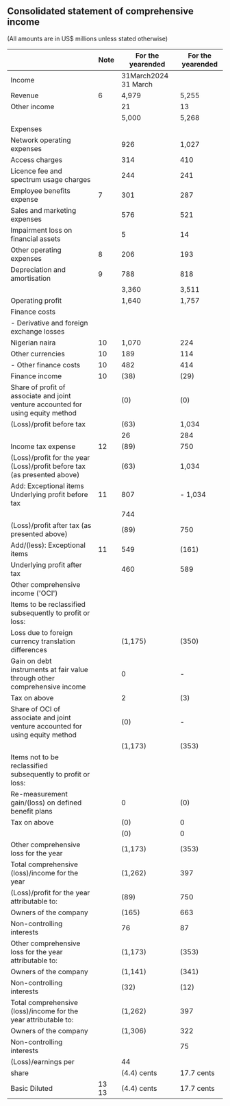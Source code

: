 ## Consolidated statement of comprehensive income

(All amounts are in US$ millions unless stated otherwise)

|                                                                                  | Note   | For the yearended    | For the yearended   |
|----------------------------------------------------------------------------------|--------|----------------------|---------------------|
| Income                                                                           |        | 31March2024 31 March |                     |
| Revenue                                                                          | 6      | 4,979                | 5,255               |
| Other income                                                                     |        | 21                   | 13                  |
|                                                                                  |        | 5,000                | 5,268               |
| Expenses                                                                         |        |                      |                     |
| Network operating expenses                                                       |        | 926                  | 1,027               |
| Access charges                                                                   |        | 314                  | 410                 |
| Licence fee and spectrum usage charges                                           |        | 244                  | 241                 |
| Employee benefits expense                                                        | 7      | 301                  | 287                 |
| Sales and marketing expenses                                                     |        | 576                  | 521                 |
| Impairment loss on financial assets                                              |        | 5                    | 14                  |
| Other operating expenses                                                         | 8      | 206                  | 193                 |
| Depreciation and amortisation                                                    | 9      | 788                  | 818                 |
|                                                                                  |        | 3,360                | 3,511               |
| Operating profit                                                                 |        | 1,640                | 1,757               |
| Finance costs                                                                    |        |                      |                     |
| - Derivative and foreign exchange losses                                         |        |                      |                     |
| Nigerian naira                                                                   | 10     | 1,070                | 224                 |
| Other currencies                                                                 | 10     | 189                  | 114                 |
| - Other finance costs                                                            | 10     | 482                  | 414                 |
| Finance income                                                                   | 10     | (38)                 | (29)                |
| Share of profit of associate and joint venture accounted for using equity method |        | (0)                  | (0)                 |
| (Loss)/profit before tax                                                         |        | (63)                 | 1,034               |
|                                                                                  |        | 26                   | 284                 |
| Income tax expense                                                               | 12     | (89)                 | 750                 |
| (Loss)/profit for the year (Loss)/profit before tax (as presented above)         |        | (63)                 | 1,034               |
| Add: Exceptional items Underlying profit before tax                              | 11     | 807                  | - 1,034             |
|                                                                                  |        | 744                  |                     |
| (Loss)/profit after tax (as presented above)                                     |        | (89)                 | 750                 |
| Add/(less): Exceptional items                                                    | 11     | 549                  | (161)               |
| Underlying profit after tax                                                      |        | 460                  | 589                 |
| Other comprehensive income ('OCI')                                               |        |                      |                     |
| Items to be reclassified subsequently to profit or loss:                         |        |                      |                     |
| Loss due to foreign currency translation differences                             |        | (1,175)              | (350)               |
| Gain on debt instruments at fair value through other comprehensive income        |        | 0                    | -                   |
| Tax on above                                                                     |        | 2                    | (3)                 |
| Share of OCI of associate and joint venture accounted for using equity method    |        | (0)                  | -                   |
|                                                                                  |        | (1,173)              | (353)               |
| Items not to be reclassified subsequently to profit or loss:                     |        |                      |                     |
| Re-measurement gain/(loss) on defined benefit plans                              |        | 0                    | (0)                 |
| Tax on above                                                                     |        | (0)                  | 0                   |
|                                                                                  |        | (0)                  | 0                   |
| Other comprehensive loss for the year                                            |        | (1,173)              | (353)               |
| Total comprehensive (loss)/income for the year                                   |        | (1,262)              | 397                 |
| (Loss)/profit for the year attributable to:                                      |        | (89)                 | 750                 |
| Owners of the company                                                            |        | (165)                | 663                 |
| Non-controlling interests                                                        |        | 76                   | 87                  |
| Other comprehensive loss for the year attributable to:                           |        | (1,173)              | (353)               |
| Owners of the company                                                            |        | (1,141)              | (341)               |
| Non-controlling interests                                                        |        | (32)                 | (12)                |
| Total comprehensive (loss)/income for the year attributable to:                  |        | (1,262)              | 397                 |
| Owners of the company                                                            |        | (1,306)              | 322                 |
| Non-controlling interests                                                        |        |                      | 75                  |
| (Loss)/earnings per                                                              |        | 44                   |                     |
| share                                                                            |        | (4.4) cents          | 17.7 cents          |
| Basic Diluted                                                                    | 13 13  | (4.4) cents          | 17.7 cents          |